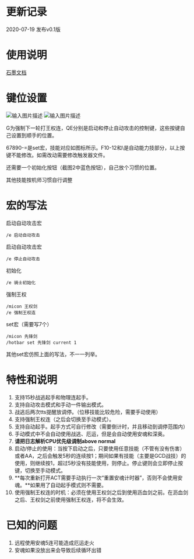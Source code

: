 # 更新记录
2020-07-19 
发布v0.1版
# 使用说明
[石墨文档](https://shimo.im/docs/3THq6wjXghWWRWv9)
# 键位设置
![输入图片描述](https://uploader.shimo.im/f/PJynZBIODrzJJqcL.png!thumbnail)
![输入图片描述](https://uploader.shimo.im/f/DC6MdYNR2QnKDhOj.png!thumbnail)

G为强制下一轮打王权连，QE分别是启动和停止自动攻击的控制键，这些按键自己设置到顺手的位置。

67890-=是set宏，技能对应如图标所示。F10-12和\是自动能力技部分，以上按键不能修改。如需改动需要修改触发器文件。

还需要一个初始化按钮（截图2中蓝色按钮），自己放个习惯的位置。

其他技能按机师习惯自行调整

# 宏的写法
    
启动自动攻击宏

    /e 启动自动攻击

启动自动攻击宏

    /e 停止自动攻击
初始化

    /e 骑士初始化
强制王权

    /micon 王权剑
    /e 强制王权连

set宏（需要写7个）

    /micon 先锋剑
    /hotbar set 先锋剑 current 1

其他set宏仿照上面的写法，不一一列举。

# 特性和说明
    
1.  支持15秒战逃起手和物理连起手。
2.  支持自动攻击模式和手动一件输出模式。
3.  战逃后两次tts提醒放调停。（位移技能比较危险，需要手动使用）
4.  支持强制王权连（之后会切换至手动模式）。
5.  支持自动起手。起手方式可自行修改（需要倒计时，并且移动到调停范围内）
6.  手动模式中不会自动使用战逃、厄运，但是会自动使用安魂和深奥。
7.  **请把日志解析CPU优先级调制above normal**
8.  启动/停止的使用：当按下启动之后，只要使用任意技能（不管有没有伤害）或者AA，之后会触发5秒的连续按1；期间如果有技能（主要是GCD战技）的使用，则继续按1，超过5秒没有技能使用，则停止。停止键则会立即停止按键，切换至手动模式。
9.  **每次重新打开ACT需要手动执行一次“重置安魂计时器”，否则不会使用安魂。**如果用了自动起手模式则不需要。
10.  使用强制王权连的时机：必须在使用王权剑之后到使用沥血剑之前。在沥血剑之后、王权剑之前使用强制王权连，将不会生效。

# 已知的问题
    
1. 远程使用安魂5连可能造成厄运走火
2. 安魂如果没放出来会导致后续循环出错